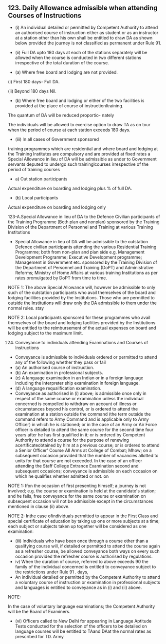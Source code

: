## 123. Daily Allowance admissible when attending Courses of Instructions

- (i) An individual detailed or permitted by Competent Authority to attend an authorised course of instruction either as student or as an instructor at a station other than his own shall be entitled to draw DA as shown below provided the journey is not classified as permanent under Rule 91.
- (ii)  Full DA upto 180 days at each of the stations separately will be allowed when the course is conducted in two different stations irrespective of the total duration of the course.

- (a) Where free board and lodging are not provided.

(i) First 180 days- Full DA.

(ii) Beyond 180 days Nil.

- (b) Where free board and lodging or either of the two facilities is provided at the place of course of instructionltraining.

The quantum of DA will be reduced proportio- nately

The individuals will be allowed to exercise option to draw TA as on tour when the period of course at each station exceeds 180 days.

- (iii) In all cases of Government sponsored

training programmes which are residential and where board and lodging at the Training Institutes are compulsory and are provided at fixed rates a Special Allowance in lieu of DA will be admissible as under to Government servants deputed to undergo such traininglcourses irrespective of the period of training courses

- a) Out station participants

Actual expenditure on boarding and lodging plus % of full DA.

- (b) Local participants

Actual expenditure on boarding and lodging only

123-A.Special Allowance in lieu of DA to the Defence Civilian participants of the Training Programme (Both plan and nonplan) sponsored by the Training Division of the Department of Personnel and Training at various Training Institutions

- Special Allowance in lieu of DA will be admissible to the outstation Defence civilian participants attending the various Residential Training Programme; both from non-plan and plan side e.g. Management Development Programme; Executive Development programme; Management in Government etc. sponsored by the Training Division of the Department of Personnel and Training (DoPT) and Administrative Reforms; Ministry of Home Affairs at various training Institutions as per rates promulgated by DoPT from time to time.

NOTE 1: The above Special Allowance will, however be admissible to only such of the outstation participants who avail themselves of the board and lodging facilities provided by the Institutions. Those who are permitted to outside the Institutions will draw only the DA admissible to them under the normal rules. stay

NOTE 2: Local participants sponsored for these programmes who avail themselves of the board and lodging facilities provided by the Institutions will be entitled to the reimbursement of the actual expenses on board and lodging subject to the maximum limit.

124. Conveyance to individuals attending Examinations and Courses of Instructions

- Conveyance is admissible to individuals ordered or permitted to attend any of the following whether they pass or fail
- (a) An authorised course of instruction.
- (b) An examination in professional subjects.
- (c) A language examination in an Indian or in a foreign language including the interpreter ship examination in foreign language.
- (d) A language requalification examination.
- Conveyance as authorised in (i) above; is admissible once only in respect of the same course or examination unless the individual concerned is compelled to withdraw on account of illness or circumstances beyond his control, or is ordered to attend the examination at a station outside the command (the term outside the command refers to Army Command and is applicable only to Army Officer) in which he is stationed; or in the case of an Army or Air Force officer is detailed to attend the same course for the second time four years after he has first qualified in it; or is ordered by Competent Authority to attend a course for the purpose of renewing acertificateobtained by him at a previous course; or is ordered to attend a Senior Officer' Course AlI Arms at College of Combat; Mhow; on a subsequent occasion provided that the number of vacancies allotted to units for that course are not exceeded. In the case of an officer attending the Staff College Entrance Examination second and subsequent occasions; conveyance is admissible on each occasion on which he qualifies whether admitted or not. on

NOTE 1: Ifon the occasion of first presenting himself; a journey is not involved; e.g. the course or examination is held at the candidate's station; and he fails, free conveyance for the same course or examination on subsequent occasion will not be admissible except in the circumstances mentioned in clause (ii) above.

NOTE 2: Inthe case ofindividuals permitted to appear in the First Class and special certificate of education by taking up one or more subjects at a time; each subject or subjects taken up together will be considered as one examination:

- (iii)   Individuals who have been once through a course other than a qualifying course will, if detailed or permitted to attend the course again as a refresher course, be allowed conveyance both ways on every such occasion provided the refresher course is authorised by regulations.
- iv) When the duration of course, referred to above exceeds 90 the family of the individual concerned is entitled to conveyance subject to the restrictions under Rule 91 . days,
- An individual detailed or permitted by the Competent Authority to attend a voluntary course of instruction or examination in professional subjects and languages is entitled to conveyance as in (i) and (ii) above.

NOTE:

In the case of voluntary language examinations; the Competent Authority will be the Board of Examiners.

- (vi) Officers called to New Delhi for appearing in Language Aptitude Tests conducted for the selection of the officers to be detailed on language courses will be entitled to TAand DAat the normal rates as prescribed for TD. Army
